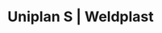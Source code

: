 ---
Filename: "uniplan-s"
Link: "file:/Users/vinayakpatel/Downloads/www.weldplast.cz/uniplan-s"
product_name: "UNIPLAN S20 mm, 230 V / 2300 W, včetně boxu"
product_id: "Obj. číslo:115.049"
title: "Uniplan S | Weldplast"
product_desc: "Leister UNIPLAN S je určen pro zákazníky, kteří preferují snadné intuitivní ovládání.Malý, lehký, praktickýSnadné intuitivní ovládáníVysoká rychlost svařováníIntegrovaný zvedací mechanismusPraktický přepravní box součástí dodávky"
product_specs: "Značka konformity, Značka schválení, Třída ochrany I, PříkonW230, FrekvenceHz2300, Max. teplota°C620, Rychlostm/min1 - 7,5, Rozsah průtoku vzduchu%50 - 100, Průtok vzduchul/min300, Úroveň hlučnosti LpAdB65, Rozměry (D x Š x V)mm420 x 270 x 210, Hmotnostkg11,5 (s kabelem 3 m), Druh certifikaceCCA, Šířka svarumm20"
product_downloads: "TECHNICKÉ TKANINY - katalog stáhnout , UNIPLAN S - manuál SK stáhnout , UNIPLAN S - manuál CZ stáhnout , UNIPLAN - produktový list stáhnout"
href: "https://www.weldplast.cz/files/katalog-technicke-tkaniny-2019-web.pdf, https://www.weldplast.cz/files/katalog-technicke-tkaniny-2019-web.pdf, https://www.weldplast.cz/files/uniplan-s-unifloor-s-manual-sk.pdf, https://www.weldplast.cz/files/uniplan-s-unifloor-s-manual-sk.pdf, https://www.weldplast.cz/files/uniplan-s-manual-cz.pdf, https://www.weldplast.cz/files/uniplan-s-manual-cz.pdf, https://www.weldplast.cz/files/uniplan-e-s-produktovy-list-leister.pdf, https://www.weldplast.cz/files/uniplan-e-s-produktovy-list-leister.pdf"
p_desc_2: "Leister UNIPLAN S je určen pro zákazníky, kteří preferují snadné intuitivní ovládání.Malý, lehký, praktickýSnadné intuitivní ovládáníVysoká rychlost svařováníIntegrovaný zvedací mechanismusPraktický přepravní box součástí dodávky"
accessories: "Tyč vodicíUNIPLAN, UNIPLAN S30 mm, 230 V / 2300 W, včetně boxuUNIPLAN S20 mm, 230 V / 2300 W, včetně boxuUNIPLAN E30 mm, 230 V / 2300 W, včetně boxuUNIPLAN E230 V / 2300 W, včetně boxu"
similar_products: "UNIPLAN S30 mm, 230 V / 2300 W, včetně boxuUNIPLAN S20 mm, 230 V / 2300 W, včetně boxuUNIPLAN E30 mm, 230 V / 2300 W, včetně boxuUNIPLAN E230 V / 2300 W, včetně boxu"
---